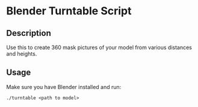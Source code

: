 # Blender Turntable Script

## Description
Use this to create 360 mask pictures of your model from various distances and heights.


## Usage
Make sure you have Blender installed and run:

`./turntable <path to model>`
